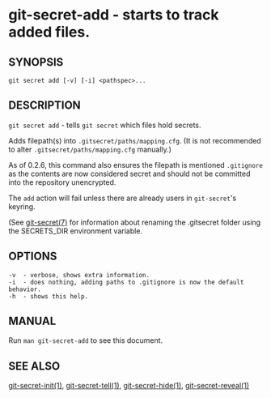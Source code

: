 git-secret-add - starts to track added files.
=============================================

## SYNOPSIS

    git secret add [-v] [-i] <pathspec>...


## DESCRIPTION
`git secret add` - tells `git secret` which files hold secrets.

Adds filepath(s) into `.gitsecret/paths/mapping.cfg`.
(It is not recommended to alter `.gitsecret/paths/mapping.cfg` manually.)

As of 0.2.6, this command also ensures the filepath is mentioned `.gitignore`
as the contents are now considered secret and should not be committed into the repository unencrypted.

The `add` action will fail unless there are already users in `git-secret`'s keyring.


(See [git-secret(7)](https://git-secret.io/git-secret) for information about renaming the .gitsecret
folder using the SECRETS_DIR environment variable.

## OPTIONS

    -v  - verbose, shows extra information.
    -i  - does nothing, adding paths to .gitignore is now the default behavior.
    -h  - shows this help.


## MANUAL

Run `man git-secret-add` to see this document.


## SEE ALSO

[git-secret-init(1)](https://git-secret.io/git-secret-init), [git-secret-tell(1)](https://git-secret.io/git-secret-tell),
[git-secret-hide(1)](https://git-secret.io/git-secret-hide), [git-secret-reveal(1)](https://git-secret.io/git-secret-reveal)
